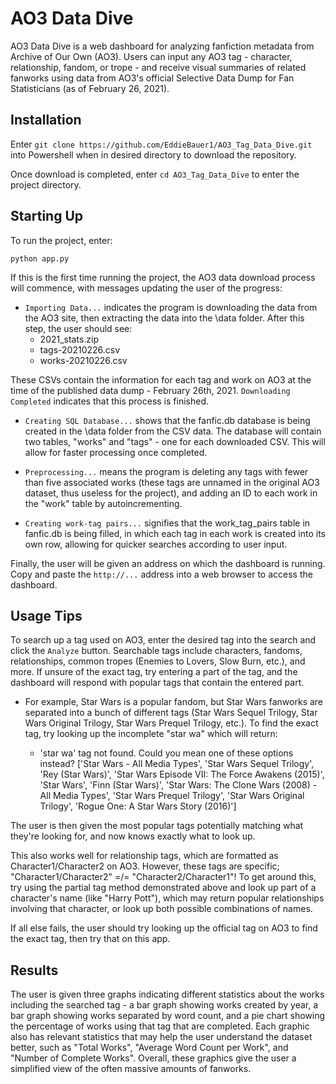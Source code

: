 # AO3 Data Dive
AO3 Data Dive is a web dashboard for analyzing fanfiction metadata from Archive of Our Own (AO3). Users can input any AO3 tag - character, relationship, fandom, or trope - and receive visual summaries of related fanworks using data from AO3's official Selective Data Dump for Fan Statisticians (as of February 26, 2021).

## Installation
Enter `git clone https://github.com/EddieBauer1/AO3_Tag_Data_Dive.git` into Powershell when in desired directory to download the repository.

Once download is completed, enter `cd AO3_Tag_Data_Dive` to enter the project directory.

## Starting Up
To run the project, enter:

`python app.py`

If this is the first time running the project, the AO3 data download process will commence, with messages updating the user of the progress:

- `Importing Data...` indicates the program is downloading the data from the AO3 site, then extracting the data into the \data folder. After this step, the user should see:
  - 2021_stats.zip 
  - tags-20210226.csv
  - works-20210226.csv 

These CSVs contain the information for each tag and work on AO3 at the time of the published data dump - February 26th, 2021. `Downloading Completed` indicates that this process is finished.

- `Creating SQL Database...` shows that the fanfic.db database is being created in the \data folder from the CSV data. The database will contain two tables, "works" and "tags" - one for each downloaded CSV. This will allow for faster processing once completed.

- `Preprocessing...` means the program is deleting any tags with fewer than five associated works (these tags are unnamed in the original AO3 dataset, thus useless for the project), and adding an ID to each work in the "work" table by autoincrementing.

- `Creating work-tag pairs...` signifies that the work_tag_pairs table in fanfic.db is being filled, in which each tag in each work is created into its own row, allowing for quicker searches according to user input. 

Finally, the user will be given an address on which the dashboard is running. Copy and paste the `http://...` address into a web browser to access the dashboard.

## Usage Tips
To search up a tag used on AO3, enter the desired tag into the search and click the `Analyze` button. Searchable tags include characters, fandoms, relationships, common tropes (Enemies to Lovers, Slow Burn, etc.), and more. If unsure of the exact tag, try entering a part of the tag, and the dashboard will respond with popular tags that contain the entered part.

- For example, Star Wars is a popular fandom, but Star Wars fanworks are separated into a bunch of different tags (Star Wars Sequel Trilogy, Star Wars Original Trilogy, Star Wars Prequel Trilogy, etc.). To find the exact tag, try looking up the incomplete "star wa" which will return:

  - 'star wa' tag not found. Could you mean one of these options instead? ['Star Wars - All Media Types', 'Star Wars Sequel Trilogy', 'Rey (Star Wars)', 'Star Wars Episode VII: The Force Awakens (2015)', 'Star Wars', 'Finn (Star Wars)', 'Star Wars: The Clone Wars (2008) - All Media Types', 'Star Wars Prequel Trilogy', 'Star Wars Original Trilogy', 'Rogue One: A Star Wars Story (2016)']

The user is then given the most popular tags potentially matching what they're looking for, and now knows exactly what to look up.

This also works well for relationship tags, which are formatted as Character1/Character2 on AO3. However, these tags are specific; "Character1/Character2" =/= "Character2/Character1"! To get around this, try using the partial tag method demonstrated above and look up part of a character's name (like "Harry Pott"), which may return popular relationships involving that character, or look up both possible combinations of names.

If all else fails, the user should try looking up the official tag on AO3 to find the exact tag, then try that on this app.

## Results
The user is given three graphs indicating different statistics about the works including the searched tag - a bar graph showing works created by year, a bar graph showing works separated by word count, and a pie chart showing the percentage of works using that tag that are completed. Each graphic also has relevant statistics that may help the user understand the dataset better, such as "Total Works", "Average Word Count per Work", and "Number of Complete Works". Overall, these graphics give the user a simplified view of the often massive amounts of fanworks.





